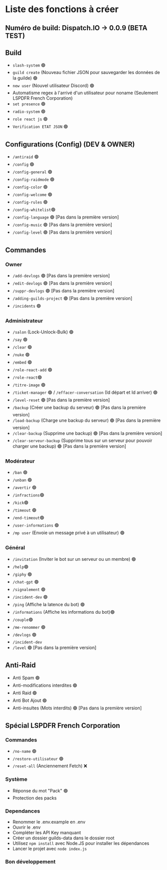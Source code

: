 # Liste des fonctions à créer

## Numéro de build: Dispatch.IO -> 0.0.9 (BETA TEST)

## Build
- `slash-system` 🟢
- `guild create` (Nouveau fichier JSON pour sauvegarder les données de la guilde) 🟢
- `new user` (Nouvel utilisateur Discord) 🟢
- Automatisme regex à l'arrivé d'un utilisateur pour noname (Seulement LSPDFR French Corporation)
- `set presence` 🟢
- `radio-system` 🟢
- `role react js` 🟢
- `Verification ETAT JSON` 🟢

## Configurations (Config) (DEV & OWNER)
- `/antiraid` 🟢
- `/config` 🟢
- `/config-general` 🟢
- `/config-raidmode` 🟢
- `/config-color` 🟢
- `/config-welcome` 🟢
- `/config-rules` 🟢
- `/config-whitelist`🟢
- `/config-language` 🟣 [Pas dans la première version]
- `/config-music` 🟣 [Pas dans la première version]
- `/config-level` 🟣 [Pas dans la première version]

## Commandes
### Owner
- `/add-devlogs` 🟣 [Pas dans la première version]
- `/edit-devlogs` 🟣 [Pas dans la première version]
- `/suppr-devlogs` 🟣 [Pas dans la première version]
- `/adding-guilds-project` 🟣 [Pas dans la première version]
- `/incidents` 🟢

### Administrateur
- `/salon` (Lock-Unlock-Bulk) 🟢
- `/say` 🟢
- `/clear` 🟢
- `/nuke` 🟢
- `/embed` 🟢
- `/role-react-add` 🟢
- `/role-react`🟢
- `/titre-image` 🟢
- `/ticket-manager` 🟢
/ `/effacer-conversation` (Id départ et Id arriver) 🟢
- `/level-reset` 🟣 [Pas dans la première version]
- `/backup` (Créer une backup du serveur) 🟣 [Pas dans la première version]
- `/load-backup` (Charge une backup du serveur) 🟣 [Pas dans la première version]
- `/clear-backup` (Supprime une backup) 🟣 [Pas dans la première version]
- `/clear-serveur-backup` (Supprime tous sur un serveur pour pouvoir charger une backup) 🟣 [Pas dans la première version]

### Modérateur
- `/ban` 🟢
- `/unban` 🟢
- `/avertir` 🟢
- `/infractions`🟢
- `/kick`🟢
- `/timeout` 🟢
- `/end-timeout`🟢
- `/user-informations` 🟢
- `/mp user` (Envoie un message privé à un utilisateur) 🟢

### Général
- `/invitation` (Inviter le bot sur un serveur ou un membre) 🟢
- `/help`🟢
- `/giphy` 🟢
- `/chat-gpt` 🟢
- `/signalement` 🟢
- `/incident-dev` 🟢
- `/ping` (Affiche la latence du bot) 🟢
- `/informations` (Affiche les informations du bot)🟢
- `/couple`🟢
- `/me-renommer` 🟢
- `/devlogs` 🟢
- `/incident-dev`
- `/level` 🟣 [Pas dans la première version]

## Anti-Raid
- Anti Spam 🟢
- Anti-modifications interdites 🟢
- Anti Raid 🟢
- Anti Bot Ajout 🟢
- Anti-insultes (Mots interdits) 🟣 [Pas dans la première version]

## Spécial LSPDFR French Corporation

### Commandes
- `/no-name` 🟢
- `/restore-utilisateur` 🟢
- `/reset-all` (Anciennement Fetch) ❌

### Système
- Réponse du mot "Pack" 🟢
- Protection des packs


### Dependances
- Renommer le .env.example en .env
- Ouvrir le .env
- Compléter les API Key manquant
- Créer un dossier guilds-data dans le dossier root
- Utilisez `npm install` avec Node.JS pour installer les dépendances
- Lancer le projet avec `node index.js`

### Bon développement